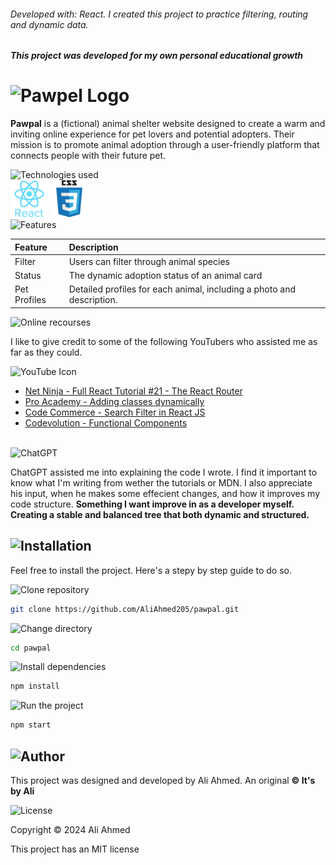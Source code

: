 <h6>Developed with: React. I created this project to practice filtering, routing and dynamic data.</h6>
<h5>This project was developed for my own personal educational growth</h5>

# <img width="250" src="https://github.com/user-attachments/assets/713e81eb-73e5-4444-ab8c-6eca5367f8e6" alt="Pawpel Logo">

<p><b>Pawpal</b> is a (fictional) animal shelter website designed to create a warm and inviting online experience for pet lovers and potential adopters. Their mission is to promote animal adoption through a user-friendly platform that connects people with their future pet.</p>

<img src="https://github.com/user-attachments/assets/52c15c11-93de-4bf2-8865-eb4a2bf703d9" alt="Technologies used">

<div>
<img src="https://raw.githubusercontent.com/devicons/devicon/master/icons/react/react-original-wordmark.svg" alt="react" width="60" height="60"/> 
<img src="https://raw.githubusercontent.com/devicons/devicon/master/icons/css3/css3-original-wordmark.svg" alt="css3" width="60" height="60"/>
</div>

<img width="200px" src="https://github.com/user-attachments/assets/35cf0f64-c6a7-46ff-9b72-03df39b406a5" alt="Features">

| Feature | Description |
| :-- | :--- |
| Filter | Users can filter through animal species |
| Status | The dynamic adoption status of an animal card |
| Pet Profiles | Detailed profiles for each animal, including a photo and description. |

<img src="https://github.com/user-attachments/assets/5c691fce-ff7d-44c7-8f91-1d28b43a9cc2" alt="Online recourses">

<p>I like to give credit to some of the following YouTubers who assisted me as far as they could.</p>

<img width="50" src="https://github.com/user-attachments/assets/b6988824-6c91-4cb1-91bb-fabf0de05b56" alt="YouTube Icon">

* <a href="https://www.youtube.com/watch?v=aZGzwEjZrXc">Net Ninja - Full React Tutorial #21 - The React Router</a>
* <a href="https://www.youtube.com/watch?v=PAv5gEqU0fI">Pro Academy - Adding classes dynamically </a>
* <a href="https://www.youtube.com/watch?v=xAqCEBFGdYk&t=133s">Code Commerce - Search Filter in React JS</a>
* <a href="https://www.youtube.com/watch?v=Cla1WwguArA">Codevolution - Functional Components</a>
<br>
<img width="50" src="https://github.com/user-attachments/assets/ca17b26d-b03a-4814-a4ce-2f698d3c5f32" alt="ChatGPT">
<p>ChatGPT assisted me into explaining the code I wrote. I find it important to know what I'm writing from wether the tutorials or MDN. 
I also appreciate his input, when he makes some effecient changes, and how it improves my code structure. <b>Something I want improve in
as a developer myself. Creating a stable and balanced tree that both dynamic and structured.</b></p>


## <img src="https://github.com/user-attachments/assets/5a7ecc49-07ca-41c8-b241-6301015f48c0" alt="Installation">

<p>Feel free to install the project. Here's a stepy by step guide to do so.</p>

<img width="250" src="https://github.com/user-attachments/assets/583c481b-4e36-4383-b3a8-bc23e85818ee" alt="Clone repository">

```BASH
git clone https://github.com/AliAhmed205/pawpal.git
```

<img width="220" src="https://github.com/user-attachments/assets/fba0b76b-be33-43cb-b5be-0b410657f593" alt="Change directory">

```BASH
cd pawpal
```

<img width="250" src="https://github.com/user-attachments/assets/2ab52cb3-703d-4a5c-ad7b-3c9e4586427a" alt="Install dependencies">

```BASH
npm install
```

<img width="200" src="https://github.com/user-attachments/assets/a2e0210e-e14e-477c-b2b0-f115eab53cbf" alt="Run the project">

```BASH
npm start
```

## <img src="https://github.com/user-attachments/assets/6be41440-6b07-41c1-a6ff-767e4999e50a" alt="Author">

This project was designed and developed by Ali Ahmed. An original <b>© It's by Ali</b>

<img width="100" src="https://github.com/user-attachments/assets/712825d8-4ab4-43c5-8067-b01c291dd05a" alt="License">

<p>Copyright © 2024 Ali Ahmed</p>

<p>This project has an MIT license</p>







